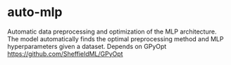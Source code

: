 # auto-mlp
Automatic data preprocessing and optimization of the MLP architecture. The model automatically finds the optimal preprocessing method and MLP hyperparameters given a dataset. Depends on GPyOpt https://github.com/SheffieldML/GPyOpt
